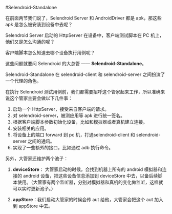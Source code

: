 #Selendroid-Standalone

在前面两节我们说了，Selendroid Server 和 AndroidDriver 都是 apk，那这些 apk 是怎么被安装到设备中去呢？

Selendroid Server 启动的 HttpServer 在设备中，客户端测试脚本在 PC 机上，他们又是怎么沟通的呢？

客户端脚本怎么知道去哪个设备执行用例呢？

这些问题就要问 Selendroid 的大总管 —— **Selendroid-Standalone**。

Selendroid-Standalone 在 selendroid-client 和 selendroid-server 之间扮演了一个代理的角色。

在执行 Selendroid 测试用例前，我们都需要招呼这个管家起来工作，所以准确来说这个管家主要会做以下几件事：

1. 启动一个 HttpServer，接受来自客户端的请求。
2. 对 selendroid-server，被测应用等 apk 进行统一签名。
3. 根据客户端脚本参数初始化设备，比如和模拟器或者真机建立连接。
4. 安装相关的应用。
5. 将设备上的端口 forward 到 pc 机，打通selendroid-client 和 selendroid-server 之间的通讯。
6. 实现了一些额外的接口，比如通过 adb 执行命令。

另外，大管家还维护两个池子：

1. **deviceStore**： 大管家启动的时候，会找到机器上所有的 android 模拟器和连接的 android 设备，把这些设备信息添加到 deviceStore 中去，以备后续脚本使用。（大管家有两个监听器，分别对模拟器和真机的变化做监听，这样就可以实时更新池子。）

2. **appStore**：我们启动大管家的时候会传 aut 给他，大管家会把这个 aut 加入到 appStore 中去。
